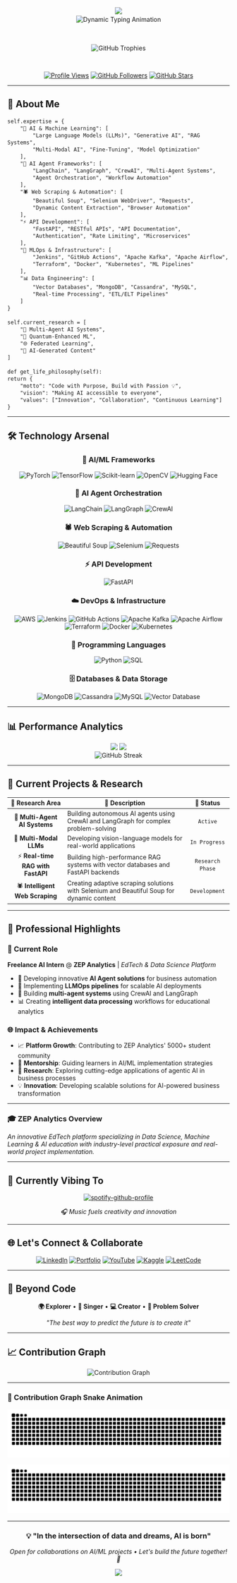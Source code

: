 <div align="center">
  <img src="https://capsule-render.vercel.app/api?type=waving&color=gradient&customColorList=6,11,20&height=180&section=header&text=Welcome%20to%20My%20Digital%20Universe&fontSize=42&fontColor=fff&animation=twinkling&fontAlignY=32&desc=Where%20Data%20Meets%20Intelligence&descAlignY=51&descSize=16" />
</div>

<div align="center">
  <img src="https://readme-typing-svg.demolab.com?font=JetBrains+Mono&weight=600&size=32&duration=3000&pause=800&color=00D4FF&center=true&vCenter=true&multiline=true&random=false&width=900&height=120&lines=%F0%9F%91%8B+Hello%2C+I'm+Dhruv+Saxena;%F0%9F%A4%96+AI+Solutions+Architect+%7C+ML+Engineer;%F0%9F%9A%80+Building+Tomorrow's+Intelligence+Today" alt="Dynamic Typing Animation" />
</div>
<br>
<br>
<p align="center">
  <img src="https://github-profile-trophy.vercel.app/?username=dhruvsaxena25&theme=nord&no-frame=true&row=1&column=7&margin-w=10&margin-h=10" alt="GitHub Trophies" />
</p>

<br/>

<div align="center">
  
  [![Profile Views](https://komarev.com/ghpvc/?username=dhruvsaxena25&label=Profile%20Views&color=00d4ff&style=for-the-badge&labelColor=1a1b27)](https://github.com/dhruvsaxena25)
  [![GitHub Followers](https://img.shields.io/github/followers/dhruvsaxena25?label=Followers&style=for-the-badge&color=00d4ff&labelColor=1a1b27&logo=github)](https://github.com/dhruvsaxena25)
  [![GitHub Stars](https://img.shields.io/github/stars/dhruvsaxena25?label=Stars&style=for-the-badge&color=ffd700&labelColor=1a1b27&logo=github)](https://github.com/dhruvsaxena25)
  
</div>

---

## 🎯 **About Me**
    self.expertise = {
        "🧠 AI & Machine Learning": [
            "Large Language Models (LLMs)", "Generative AI", "RAG Systems",
            "Multi-Modal AI", "Fine-Tuning", "Model Optimization"
        ],
        "🤖 AI Agent Frameworks": [
            "LangChain", "LangGraph", "CrewAI", "Multi-Agent Systems",
            "Agent Orchestration", "Workflow Automation"
        ],
        "🕷️ Web Scraping & Automation": [
            "Beautiful Soup", "Selenium WebDriver", "Requests",
            "Dynamic Content Extraction", "Browser Automation"
        ],
        "⚡ API Development": [
            "FastAPI", "RESTful APIs", "API Documentation",
            "Authentication", "Rate Limiting", "Microservices"
        ],
        "🔧 MLOps & Infrastructure": [
            "Jenkins", "GitHub Actions", "Apache Kafka", "Apache Airflow", 
            "Terraform", "Docker", "Kubernetes", "ML Pipelines"
        ],
        "📊 Data Engineering": [
            "Vector Databases", "MongoDB", "Cassandra", "MySQL",
            "Real-time Processing", "ETL/ELT Pipelines"
        ]
    }
    
    self.current_research = [
        "🔬 Multi-Agent AI Systems",
        "🧪 Quantum-Enhanced ML",
        "🌐 Federated Learning",
        "🎨 AI-Generated Content"
    ]
    
    def get_life_philosophy(self):
    return {
        "motto": "Code with Purpose, Build with Passion 💡",
        "vision": "Making AI accessible to everyone",
        "values": ["Innovation", "Collaboration", "Continuous Learning"]
    }

  
---

## 🛠️ **Technology Arsenal**

<div align="center">

### **🧠 AI/ML Frameworks**
![PyTorch](https://img.shields.io/badge/PyTorch-%23EE4C2C.svg?style=for-the-badge&logo=PyTorch&logoColor=white)
![TensorFlow](https://img.shields.io/badge/TensorFlow-%23FF6F00.svg?style=for-the-badge&logo=TensorFlow&logoColor=white)
![Scikit-learn](https://img.shields.io/badge/scikit--learn-%23F7931E.svg?style=for-the-badge&logo=scikit-learn&logoColor=white)
![OpenCV](https://img.shields.io/badge/opencv-%23white.svg?style=for-the-badge&logo=opencv&logoColor=white)
![Hugging Face](https://img.shields.io/badge/🤗%20Hugging%20Face-FFD21E?style=for-the-badge&logoColor=black)

### **🤖 AI Agent Orchestration**
![LangChain](https://img.shields.io/badge/LangChain-1C3C3C?style=for-the-badge&logo=langchain&logoColor=white)
![LangGraph](https://img.shields.io/badge/LangGraph-FF6B35?style=for-the-badge&logo=graphql&logoColor=white)
![CrewAI](https://img.shields.io/badge/CrewAI-8B5CF6?style=for-the-badge&logo=robot&logoColor=white)

### **🕷️ Web Scraping & Automation**
![Beautiful Soup](https://img.shields.io/badge/Beautiful%20Soup-59666C?style=for-the-badge&logo=python&logoColor=white)
![Selenium](https://img.shields.io/badge/Selenium-43B02A?style=for-the-badge&logo=selenium&logoColor=white)
![Requests](https://img.shields.io/badge/Requests-FF6B6B?style=for-the-badge&logo=python&logoColor=white)

### **⚡ API Development**
![FastAPI](https://img.shields.io/badge/FastAPI-005571?style=for-the-badge&logo=fastapi&logoColor=white)

### **☁️ DevOps & Infrastructure**
![AWS](https://img.shields.io/badge/AWS-%23FF9900.svg?style=for-the-badge&logo=amazon-aws&logoColor=white)
![Jenkins](https://img.shields.io/badge/jenkins-%232C5263.svg?style=for-the-badge&logo=jenkins&logoColor=white)
![GitHub Actions](https://img.shields.io/badge/github%20actions-%232671E5.svg?style=for-the-badge&logo=githubactions&logoColor=white)
![Apache Kafka](https://img.shields.io/badge/Apache%20Kafka-000?style=for-the-badge&logo=apachekafka)
![Apache Airflow](https://img.shields.io/badge/Apache%20Airflow-017CEE?style=for-the-badge&logo=Apache%20Airflow&logoColor=white)
![Terraform](https://img.shields.io/badge/terraform-%235835CC.svg?style=for-the-badge&logo=terraform&logoColor=white)
![Docker](https://img.shields.io/badge/docker-%230db7ed.svg?style=for-the-badge&logo=docker&logoColor=white)
![Kubernetes](https://img.shields.io/badge/kubernetes-%23326ce5.svg?style=for-the-badge&logo=kubernetes&logoColor=white)

### **🐍 Programming Languages**
![Python](https://img.shields.io/badge/python-3670A0?style=for-the-badge&logo=python&logoColor=ffdd54)
![SQL](https://img.shields.io/badge/sql-%2300758f.svg?style=for-the-badge&logo=postgresql&logoColor=white)

### **🗄️ Databases & Data Storage**
![MongoDB](https://img.shields.io/badge/MongoDB-%234ea94b.svg?style=for-the-badge&logo=mongodb&logoColor=white)
![Cassandra](https://img.shields.io/badge/cassandra-%231287B1.svg?style=for-the-badge&logo=apache-cassandra&logoColor=white)
![MySQL](https://img.shields.io/badge/mysql-%2300758f.svg?style=for-the-badge&logo=mysql&logoColor=white)
![Vector Database](https://img.shields.io/badge/Vector%20DB-FF6B6B?style=for-the-badge&logo=vectorlogozone&logoColor=white)

</div>

---

## 📊 **Performance Analytics**

<div align="center">
  <img height="180em" src="https://github-readme-stats.vercel.app/api?username=dhruvsaxena25&show_icons=true&theme=tokyonight&include_all_commits=true&count_private=true&hide_border=true&bg_color=0d1117&title_color=00d4ff&icon_color=00d4ff&text_color=c9d1d9&border_radius=15" />
  <img height="180em" src="https://github-readme-stats.vercel.app/api/top-langs/?username=dhruvsaxena25&layout=compact&langs_count=8&theme=tokyonight&hide_border=true&bg_color=0d1117&title_color=00d4ff&text_color=c9d1d9&border_radius=15" />
</div>

<div align="center">
  <img src="https://github-readme-streak-stats.herokuapp.com/?user=dhruvsaxena25&theme=tokyonight&hide_border=true&background=0d1117&stroke=00d4ff&ring=00d4ff&fire=ff6b6b&currStreakNum=c9d1d9&sideNums=c9d1d9&currStreakLabel=00d4ff&sideLabels=c9d1d9&dates=8b949e&border_radius=15" alt="GitHub Streak" />
</div>

---

## 🚀 **Current Projects & Research**

<div align="center">

| 🔬 **Research Area** | 📝 **Description** | 🎯 **Status** |
|:---:|---|:---:|
| 🤖 **Multi-Agent AI Systems** | Building autonomous AI agents using CrewAI and LangGraph for complex problem-solving | `Active` |
| 🧠 **Multi-Modal LLMs** | Developing vision-language models for real-world applications | `In Progress` |
| ⚡ **Real-time RAG with FastAPI** | Building high-performance RAG systems with vector databases and FastAPI backends | `Research Phase` |
| 🕷️ **Intelligent Web Scraping** | Creating adaptive scraping solutions with Selenium and Beautiful Soup for dynamic content | `Development` |

</div>

---

## 🌟 **Professional Highlights**

<div align="left">

### **💼 Current Role**
**Freelance AI Intern** @ **ZEP Analytics** | *EdTech & Data Science Platform*
- 🚀 Developing innovative **AI Agent solutions** for business automation
- 🧠 Implementing **LLMOps pipelines** for scalable AI deployments  
- 🤖 Building **multi-agent systems** using CrewAI and LangGraph
- 📊 Creating **intelligent data processing** workflows for educational analytics

### **🌐 Impact & Achievements**
- 📈 **Platform Growth**: Contributing to ZEP Analytics' 5000+ student community
- 🤝 **Mentorship**: Guiding learners in AI/ML implementation strategies
- 🔬 **Research**: Exploring cutting-edge applications of agentic AI in business processes
- 💡 **Innovation**: Developing scalable solutions for AI-powered business transformation

</div>

---

### **🎓 ZEP Analytics Overview**
*An innovative EdTech platform specializing in Data Science, Machine Learning & AI education with industry-level practical exposure and real-world project implementation.*


---

## 🎵 **Currently Vibing To**

<div align="center">
  
[![spotify-github-profile](https://spotify-github-profile.kittinanx.com/api/view?uid=31ca2uqzde7uzgrrlpd6xd3wmscm&cover_image=true&theme=default&show_offline=false&background_color=121212&interchange=false)](https://github.com/kittinan/spotify-github-profile)

*🎧 Music fuels creativity and innovation*

</div>

---

## 🌐 **Let's Connect & Collaborate**

<div align="center">

[![LinkedIn](https://img.shields.io/badge/LinkedIn-%230077B5.svg?style=for-the-badge&logo=linkedin&logoColor=white)](https://www.linkedin.com/in/dhruv-saxena-25-08-2000aug/)
[![Portfolio](https://img.shields.io/badge/Portfolio-%23000000.svg?style=for-the-badge&logo=firefox&logoColor=white)](https://dhruvsaxena25.com)
[![YouTube](https://img.shields.io/badge/YouTube-%23FF0000.svg?style=for-the-badge&logo=YouTube&logoColor=white)](https://www.youtube.com/c/dhruva.saxena)
[![Kaggle](https://img.shields.io/badge/Kaggle-035a7d?style=for-the-badge&logo=kaggle&logoColor=white)](https://kaggle.com/dhruvkaystha)
[![LeetCode](https://img.shields.io/badge/LeetCode-000000?style=for-the-badge&logo=LeetCode&logoColor=#d16c06)](https://www.leetcode.com/dhruv_saxena25)

</div>

---

## 🎨 **Beyond Code**

<div align="center">

**🌍 Explorer** • **🎤 Singer** • **💻 Creator** • **🎯 Problem Solver**

*"The best way to predict the future is to create it"*

</div>

---

## 📈 **Contribution Graph**

<div align="center">
  <img src="https://github-readme-activity-graph.vercel.app/graph?username=dhruvsaxena25&theme=tokyo-night&bg_color=0d1117&color=00d4ff&line=00d4ff&point=ff6b6b&area=true&hide_border=true&border_radius=15" alt="Contribution Graph" />
</div>

---
### 🐍 Contribution Graph Snake Animation

![GitHub Contribution Snake Animation](https://raw.githubusercontent.com/dhruvsaxena25/dhruvsaxena25/output/github-contribution-grid-snake.svg#gh-light-mode-only)

![GitHub Contribution Snake Animation Dark](https://raw.githubusercontent.com/dhruvsaxena25/dhruvsaxena25/output/github-contribution-grid-snake-dark.svg#gh-dark-mode-only)

---
<div align="center">
  
  ### 💡 **"In the intersection of data and dreams, AI is born"**
  
  *Open for collaborations on AI/ML projects • Let's build the future together! 🚀*
</div>


<div align="center">
  <img src="https://capsule-render.vercel.app/api?type=waving&color=gradient&customColorList=6,11,20&height=100&section=footer&animation=twinkling" />
</div>
